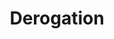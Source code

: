 ---  
schema: Derogation  
title: Derogation  
organization: Sample Department  
notes: Used in 1 lineage(s)  
resources:  
  - name: Derogation 
    url: abfs://system/Derogation 
    format : parquet  
license: None  
category:
  - Education  
maintainer: User  
maintainer_email: UserMail  
---